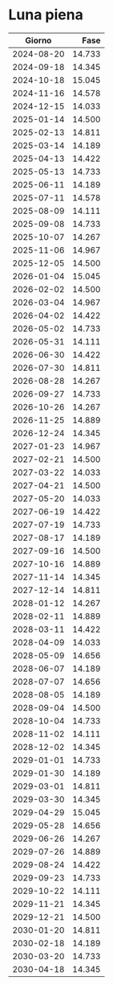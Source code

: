 # Luna piena

Giorno     | Fase
-----------|------:
2024-08-20 | 14.733
2024-09-18 | 14.345
2024-10-18 | 15.045
2024-11-16 | 14.578
2024-12-15 | 14.033
2025-01-14 | 14.500
2025-02-13 | 14.811
2025-03-14 | 14.189
2025-04-13 | 14.422
2025-05-13 | 14.733
2025-06-11 | 14.189
2025-07-11 | 14.578
2025-08-09 | 14.111
2025-09-08 | 14.733
2025-10-07 | 14.267
2025-11-06 | 14.967
2025-12-05 | 14.500
2026-01-04 | 15.045
2026-02-02 | 14.500
2026-03-04 | 14.967
2026-04-02 | 14.422
2026-05-02 | 14.733
2026-05-31 | 14.111
2026-06-30 | 14.422
2026-07-30 | 14.811
2026-08-28 | 14.267
2026-09-27 | 14.733
2026-10-26 | 14.267
2026-11-25 | 14.889
2026-12-24 | 14.345
2027-01-23 | 14.967
2027-02-21 | 14.500
2027-03-22 | 14.033
2027-04-21 | 14.500
2027-05-20 | 14.033
2027-06-19 | 14.422
2027-07-19 | 14.733
2027-08-17 | 14.189
2027-09-16 | 14.500
2027-10-16 | 14.889
2027-11-14 | 14.345
2027-12-14 | 14.811
2028-01-12 | 14.267
2028-02-11 | 14.889
2028-03-11 | 14.422
2028-04-09 | 14.033
2028-05-09 | 14.656
2028-06-07 | 14.189
2028-07-07 | 14.656
2028-08-05 | 14.189
2028-09-04 | 14.500
2028-10-04 | 14.733
2028-11-02 | 14.111
2028-12-02 | 14.345
2029-01-01 | 14.733
2029-01-30 | 14.189
2029-03-01 | 14.811
2029-03-30 | 14.345
2029-04-29 | 15.045
2029-05-28 | 14.656
2029-06-26 | 14.267
2029-07-26 | 14.889
2029-08-24 | 14.422
2029-09-23 | 14.733
2029-10-22 | 14.111
2029-11-21 | 14.345
2029-12-21 | 14.500
2030-01-20 | 14.811
2030-02-18 | 14.189
2030-03-20 | 14.733
2030-04-18 | 14.345
